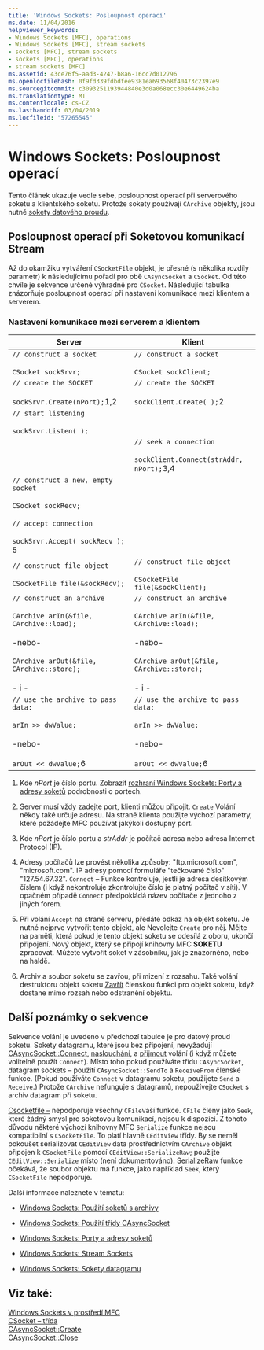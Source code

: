 ```yaml
---
title: 'Windows Sockets: Posloupnost operací'
ms.date: 11/04/2016
helpviewer_keywords:
- Windows Sockets [MFC], operations
- Windows Sockets [MFC], stream sockets
- sockets [MFC], stream sockets
- sockets [MFC], operations
- stream sockets [MFC]
ms.assetid: 43ce76f5-aad3-4247-b8a6-16cc7d012796
ms.openlocfilehash: 0f9fd339fdbdfee9381ea693568f40473c2397e9
ms.sourcegitcommit: c3093251193944840e3d0a068ecc30e6449624ba
ms.translationtype: MT
ms.contentlocale: cs-CZ
ms.lasthandoff: 03/04/2019
ms.locfileid: "57265545"
---
```

# <a name="windows-sockets-sequence-of-operations"></a>Windows Sockets: Posloupnost operací

Tento článek ukazuje vedle sebe, posloupnost operací při serverového soketu a klientského soketu. Protože sokety používají `CArchive` objekty, jsou nutně [sokety datového proudu](../mfc/windows-sockets-stream-sockets.md).

## <a name="sequence-of-operations-for-a-stream-socket-communication"></a>Posloupnost operací při Soketovou komunikací Stream

Až do okamžiku vytváření `CSocketFile` objekt, je přesné (s několika rozdíly parametr) k následujícímu pořadí pro obě `CAsyncSocket` a `CSocket`. Od této chvíle je sekvence určené výhradně pro `CSocket`. Následující tabulka znázorňuje posloupnost operací při nastavení komunikace mezi klientem a serverem.

### <a name="setting-up-communication-between-a-server-and-a-client"></a>Nastavení komunikace mezi serverem a klientem

|Server|Klient|
|------------|------------|
|`// construct a socket`<br /><br /> `CSocket sockSrvr;`|`// construct a socket`<br /><br /> `CSocket sockClient;`|
|`// create the SOCKET`<br /><br /> `sockSrvr.Create(nPort);`1,2|`// create the SOCKET`<br /><br /> `sockClient.Create( );`2|
|`// start listening`<br /><br /> `sockSrvr.Listen( );`||
||`// seek a connection`<br /><br /> `sockClient.Connect(strAddr, nPort);`3,4|
|`// construct a new, empty socket`<br /><br /> `CSocket sockRecv;`<br /><br /> `// accept connection`<br /><br /> `sockSrvr.Accept( sockRecv );` 5||
|`// construct file object`<br /><br /> `CSocketFile file(&sockRecv);`|`// construct file object`<br /><br /> `CSocketFile file(&sockClient);`|
|`// construct an archive`<br /><br /> `CArchive arIn(&file, CArchive::load);`<br /><br /> -nebo-<br /><br /> `CArchive arOut(&file, CArchive::store);`<br /><br /> - i -|`// construct an archive`<br /><br /> `CArchive arIn(&file, CArchive::load);`<br /><br /> -nebo-<br /><br /> `CArchive arOut(&file, CArchive::store);`<br /><br /> - i -|
|`// use the archive to pass data:`<br /><br /> `arIn >> dwValue;`<br /><br /> -nebo-<br /><br /> `arOut << dwValue;`6|`// use the archive to pass data:`<br /><br /> `arIn >> dwValue;`<br /><br /> -nebo-<br /><br /> `arOut << dwValue;`6|

1. Kde *nPort* je číslo portu. Zobrazit [rozhraní Windows Sockets: Porty a adresy soketů](../mfc/windows-sockets-ports-and-socket-addresses.md) podrobnosti o portech.

2. Server musí vždy zadejte port, klienti můžou připojit. `Create` Volání někdy také určuje adresu. Na straně klienta použijte výchozí parametry, které požádejte MFC používat jakýkoli dostupný port.

3. Kde *nPort* je číslo portu a *strAddr* je počítač adresa nebo adresa Internet Protocol (IP).

4. Adresy počítačů lze provést několika způsoby: "ftp.microsoft.com", "microsoft.com". IP adresy pomocí formuláře "tečkované číslo" "127.54.67.32". `Connect` – Funkce kontroluje, jestli je adresa desítkovým číslem (i když nekontroluje zkontrolujte číslo je platný počítač v síti). V opačném případě `Connect` předpokládá název počítače z jednoho z jiných forem.

5. Při volání `Accept` na straně serveru, předáte odkaz na objekt soketu. Je nutné nejprve vytvořit tento objekt, ale Nevolejte `Create` pro něj. Mějte na paměti, která pokud je tento objekt soketu se odesílá z oboru, ukončí připojení. Nový objekt, který se připojí knihovny MFC **SOKETU** zpracovat. Můžete vytvořit soket v zásobníku, jak je znázorněno, nebo na haldě.

6. Archiv a soubor soketu se zavřou, při mizení z rozsahu. Také volání destruktoru objekt soketu [Zavřít](../mfc/reference/casyncsocket-class.md#close) členskou funkci pro objekt soketu, když dostane mimo rozsah nebo odstranění objektu.

## <a name="additional-notes-about-the-sequence"></a>Další poznámky o sekvence

Sekvence volání je uvedeno v předchozí tabulce je pro datový proud soketu. Sokety datagramu, které jsou bez připojení, nevyžadují [CAsyncSocket::Connect](../mfc/reference/casyncsocket-class.md#connect), [naslouchání](../mfc/reference/casyncsocket-class.md#listen), a [přijmout](../mfc/reference/casyncsocket-class.md#accept) volání (i když můžete volitelně použít `Connect`). Místo toho pokud používáte třídu `CAsyncSocket`, datagram sockets – použití `CAsyncSocket::SendTo` a `ReceiveFrom` členské funkce. (Pokud používáte `Connect` v datagramu soketu, použijete `Send` a `Receive`.) Protože `CArchive` nefunguje s datagramů, nepoužívejte `CSocket` s archiv datagram při soketu.

[Csocketfile –](../mfc/reference/csocketfile-class.md) nepodporuje všechny `CFile`vaší funkce. `CFile` členy jako `Seek`, které žádný smysl pro soketovou komunikací, nejsou k dispozici. Z tohoto důvodu některé výchozí knihovny MFC `Serialize` funkce nejsou kompatibilní s `CSocketFile`. To platí hlavně `CEditView` třídy. By se neměl pokoušet serializovat `CEditView` data prostřednictvím `CArchive` objekt připojen k `CSocketFile` pomocí `CEditView::SerializeRaw`; použijte `CEditView::Serialize` místo (není dokumentováno). [SerializeRaw](../mfc/reference/ceditview-class.md#serializeraw) funkce očekává, že soubor objektu má funkce, jako například `Seek`, který `CSocketFile` nepodporuje.

Další informace naleznete v tématu:

- [Windows Sockets: Použití soketů s archivy](../mfc/windows-sockets-using-sockets-with-archives.md)

- [Windows Sockets: Použití třídy CAsyncSocket](../mfc/windows-sockets-using-class-casyncsocket.md)

- [Windows Sockets: Porty a adresy soketů](../mfc/windows-sockets-ports-and-socket-addresses.md)

- [Windows Sockets: Stream Sockets](../mfc/windows-sockets-stream-sockets.md)

- [Windows Sockets: Sokety datagramu](../mfc/windows-sockets-datagram-sockets.md)

## <a name="see-also"></a>Viz také:

[Windows Sockets v prostředí MFC](../mfc/windows-sockets-in-mfc.md)<br/>
[CSocket – třída](../mfc/reference/csocket-class.md)<br/>
[CAsyncSocket::Create](../mfc/reference/casyncsocket-class.md#create)<br/>
[CAsyncSocket::Close](../mfc/reference/casyncsocket-class.md#close)
